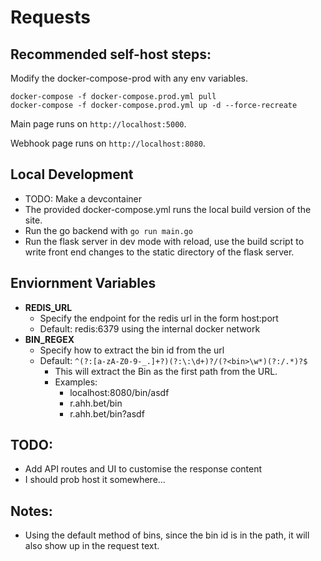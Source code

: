 # Requests

## Recommended self-host steps:

Modify the docker-compose-prod with any env variables.
```console
docker-compose -f docker-compose.prod.yml pull
docker-compose -f docker-compose.prod.yml up -d --force-recreate
```

Main page runs on `http://localhost:5000`. 

Webhook page runs on `http://localhost:8080`. 

## Local Development
- TODO: Make a devcontainer
- The provided docker-compose.yml runs the local build version of the site. 
- Run the go backend with `go run main.go`
- Run the flask server in dev mode with reload, use the build script to write front end changes to the static directory of the flask server.

## Enviornment Variables
- **REDIS_URL**
    - Specify the endpoint for the redis url in the form host:port
    - Default: redis:6379 using the internal docker network
- **BIN_REGEX**
    - Specify how to extract the bin id from the url
    - Default: `^(?:[a-zA-Z0-9-_.]+?)(?:\:\d+)?/(?<bin>\w*)(?:/.*)?$`
        - This will extract the Bin as the first path from the URL.
        - Examples: 
            - localhost:8080/bin/asdf
            - r.ahh.bet/bin
            - r.ahh.bet/bin?asdf


## TODO:
- Add API routes and UI to customise the response content
- I should prob host it somewhere...

## Notes:
- Using the default method of bins, since the bin id is in the path, it will also show up in the request text.